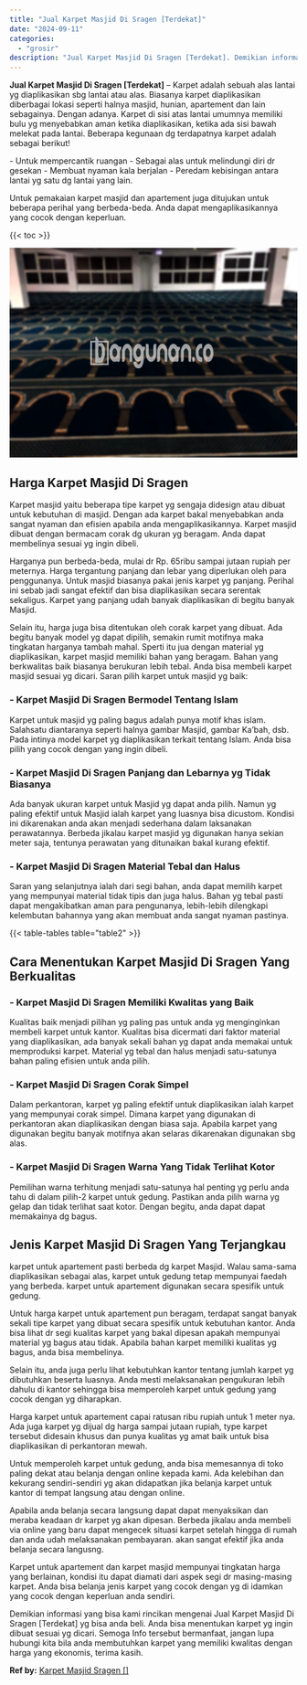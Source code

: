 ```yaml
---
title: "Jual Karpet Masjid Di Sragen [Terdekat]"
date: "2024-09-11"
categories: 
  - "grosir"
description: "Jual Karpet Masjid Di Sragen [Terdekat]. Demikian informasi yang bisa kami rincikan mengenai Jual Karpet Masjid Di Sragen [Terdekat] yg bisa anda beli. And..."
---
```


**Jual Karpet Masjid Di Sragen \[Terdekat\]** – Karpet adalah sebuah alas lantai yg diaplikasikan sbg lantai atau alas. Biasanya karpet diaplikasikan diberbagai lokasi seperti halnya masjid, hunian, apartement dan lain sebagainya. Dengan adanya. Karpet di sisi atas lantai umumnya memiliki bulu yg menyebabkan aman ketika diaplikasikan, ketika ada sisi bawah melekat pada lantai. Beberapa kegunaan dg terdapatnya karpet adalah sebagai berikut!

\- Untuk mempercantik ruangan - Sebagai alas untuk melindungi diri dr gesekan - Membuat nyaman kala berjalan - Peredam kebisingan antara lantai yg satu dg lantai yang lain.

Untuk pemakaian karpet masjid dan apartement juga ditujukan untuk beberapa perihal yang berbeda-beda. Anda dapat mengaplikasikannya yang cocok dengan keperluan.

{{< toc >}}

![Jual Karpet Masjid Di Sragen [Terdekat]](/images/grosir-karpet-murah-66.png)

## Harga Karpet Masjid Di Sragen

Karpet masjid yaitu beberapa tipe karpet yg sengaja didesign atau dibuat untuk kebutuhan di masjid. Dengan ada karpet bakal menyebabkan anda sangat nyaman dan efisien apabila anda mengaplikasikannya. Karpet masjid dibuat dengan bermacam corak dg ukuran yg beragam. Anda dapat membelinya sesuai yg ingin dibeli.

Harganya pun berbeda-beda, mulai dr Rp. 65ribu sampai jutaan rupiah per meternya. Harga tergantung panjang dan lebar yang diperlukan oleh para penggunanya. Untuk masjid biasanya pakai jenis karpet yg panjang. Perihal ini sebab jadi sangat efektif dan bisa diaplikasikan secara serentak sekaligus. Karpet yang panjang udah banyak diaplikasikan di begitu banyak Masjid.

Selain itu, harga juga bisa ditentukan oleh corak karpet yang dibuat. Ada begitu banyak model yg dapat dipilih, semakin rumit motifnya maka tingkatan harganya tambah mahal. Sperti itu jua dengan material yg diaplikasikan, karpet masjid memiliki bahan yang beragam. Bahan yang berkwalitas baik biasanya berukuran lebih tebal. Anda bisa membeli karpet masjid sesuai yg dicari. Saran pilih karpet untuk masjid yg baik:

### \- Karpet Masjid Di Sragen Bermodel Tentang Islam

Karpet untuk masjid yg paling bagus adalah punya motif khas islam. Salahsatu diantaranya seperti halnya gambar Masjid, gambar Ka’bah, dsb. Pada intinya model karpet yg diaplikasikan terkait tentang Islam. Anda bisa pilih yang cocok dengan yang ingin dibeli.

### \- Karpet Masjid Di Sragen Panjang dan Lebarnya yg Tidak Biasanya

Ada banyak ukuran karpet untuk Masjid yg dapat anda pilih. Namun yg paling efektif untuk Masjid ialah karpet yang luasnya bisa dicustom. Kondisi ini dikarenakan anda akan menjadi sederhana dalam laksanakan perawatannya. Berbeda jikalau karpet masjid yg digunakan hanya sekian meter saja, tentunya perawatan yang ditunaikan bakal kurang efektif.

### \- Karpet Masjid Di Sragen Material Tebal dan Halus

Saran yang selanjutnya ialah dari segi bahan, anda dapat memilih karpet yang mempunyai material tidak tipis dan juga halus. Bahan yg tebal pasti dapat mengakibatkan aman para pengunanya, lebih-lebih dilengkapi kelembutan bahannya yang akan membuat anda sangat nyaman pastinya.

{{< table-tables table="table2" >}}

## Cara Menentukan Karpet Masjid Di Sragen Yang Berkualitas

### \- Karpet Masjid Di Sragen Memiliki Kwalitas yang Baik

Kualitas baik menjadi pilihan yg paling pas untuk anda yg menginginkan membeli karpet untuk kantor. Kualitas bisa dicermati dari faktor material yang diaplikasikan, ada banyak sekali bahan yg dapat anda memakai untuk memproduksi karpet. Material yg tebal dan halus menjadi satu-satunya bahan paling efisien untuk anda pilih.

### \- Karpet Masjid Di Sragen Corak Simpel

Dalam perkantoran, karpet yg paling efektif untuk diaplikasikan ialah karpet yang mempunyai corak simpel. Dimana karpet yang digunakan di perkantoran akan diaplikasikan dengan biasa saja. Apabila karpet yang digunakan begitu banyak motifnya akan selaras dikarenakan digunakan sbg alas.

### \- Karpet Masjid Di Sragen Warna Yang Tidak Terlihat Kotor

Pemilihan warna terhitung menjadi satu-satunya hal penting yg perlu anda tahu di dalam pilih-2 karpet untuk gedung. Pastikan anda pilih warna yg gelap dan tidak terlihat saat kotor. Dengan begitu, anda dapat dapat memakainya dg bagus.

## Jenis Karpet Masjid Di Sragen Yang Terjangkau

karpet untuk apartement pasti berbeda dg karpet Masjid. Walau sama-sama diaplikasikan sebagai alas, karpet untuk gedung tetap mempunyai faedah yang berbeda. karpet untuk apartement digunakan secara spesifik untuk gedung.

Untuk harga karpet untuk apartement pun beragam, terdapat sangat banyak sekali tipe karpet yang dibuat secara spesifik untuk kebutuhan kantor. Anda bisa lihat dr segi kualitas karpet yang bakal dipesan apakah mempunyai material yg bagus atau tidak. Apabila bahan karpet memiliki kualitas yg bagus, anda bisa membelinya.

Selain itu, anda juga perlu lihat kebutuhkan kantor tentang jumlah karpet yg dibutuhkan beserta luasnya. Anda mesti melaksanakan pengukuran lebih dahulu di kantor sehingga bisa memperoleh karpet untuk gedung yang cocok dengan yg diharapkan.

Harga karpet untuk apartement capai ratusan ribu rupiah untuk 1 meter nya. Ada juga karpet yg dijual dg harga sampai jutaan rupiah, type karpet tersebut didesain khusus dan punya kualitas yg amat baik untuk bisa diaplikasikan di perkantoran mewah.

Untuk memperoleh karpet untuk gedung, anda bisa memesannya di toko paling dekat atau belanja dengan online kepada kami. Ada kelebihan dan kekurang sendiri-sendiri yg akan didapatkan jika belanja karpet untuk kantor di tempat langsung atau dengan online.

Apabila anda belanja secara langsung dapat dapat menyaksikan dan meraba keadaan dr karpet yg akan dipesan. Berbeda jikalau anda membeli via online yang baru dapat mengecek situasi karpet setelah hingga di rumah dan anda udah melaksanakan pembayaran. akan sangat efektif jika anda belanja secara langusng.

Karpet untuk apartement dan karpet masjid mempunyai tingkatan harga yang berlainan, kondisi itu dapat diamati dari aspek segi dr masing-masing karpet. Anda bisa belanja jenis karpet yang cocok dengan yg di idamkan yang cocok dengan keperluan anda sendiri.

Demikian informasi yang bisa kami rincikan mengenai Jual Karpet Masjid Di Sragen \[Terdekat\] yg bisa anda beli. Anda bisa menentukan karpet yg ingin dibuat sesuai yg dicari. Semoga Info tersebut bermanfaat, jangan lupa hubungi kita bila anda membutuhkan karpet yang memiliki kwalitas dengan harga yang ekonomis, terima kasih.

**Ref by:**  [Karpet Masjid Sragen []](https://id.wikipedia.org/wiki/Karpet)
